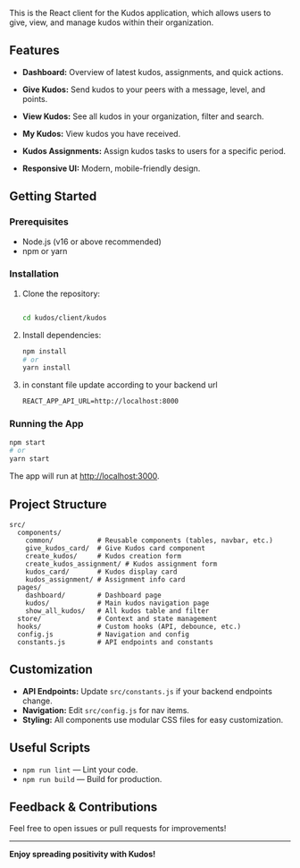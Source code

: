 This is the React client for the Kudos application, which allows users to give, view, and manage kudos within their organization.

## Features

- **Dashboard:** Overview of latest kudos, assignments, and quick actions.
- **Give Kudos:** Send kudos to your peers with a message, level, and points.
- **View Kudos:** See all kudos in your organization, filter and search.
- **My Kudos:** View kudos you have received.
- **Kudos Assignments:** Assign kudos tasks to users for a specific period.

- **Responsive UI:** Modern, mobile-friendly design.

## Getting Started

### Prerequisites

- Node.js (v16 or above recommended)
- npm or yarn

### Installation

1. Clone the repository:
    ```sh

    cd kudos/client/kudos
    ```

2. Install dependencies:
    ```sh
    npm install
    # or
    yarn install
    ```

3. in constant file update according to your backend url
    ```
    REACT_APP_API_URL=http://localhost:8000
    ```

### Running the App

```sh
npm start
# or
yarn start
```

The app will run at [http://localhost:3000](http://localhost:3000).

## Project Structure

```
src/
  components/
    common/           # Reusable components (tables, navbar, etc.)
    give_kudos_card/  # Give Kudos card component
    create_kudos/     # Kudos creation form
    create_kudos_assignment/ # Kudos assignment form
    kudos_card/       # Kudos display card
    kudos_assignment/ # Assignment info card
  pages/
    dashboard/        # Dashboard page
    kudos/            # Main kudos navigation page
    show_all_kudos/   # All kudos table and filter
  store/              # Context and state management
  hooks/              # Custom hooks (API, debounce, etc.)
  config.js           # Navigation and config
  constants.js        # API endpoints and constants
```

## Customization

- **API Endpoints:** Update `src/constants.js` if your backend endpoints change.
- **Navigation:** Edit `src/config.js` for nav items.
- **Styling:** All components use modular CSS files for easy customization.

## Useful Scripts

- `npm run lint` — Lint your code.
- `npm run build` — Build for production.

## Feedback & Contributions

Feel free to open issues or pull requests for improvements!

---

**Enjoy spreading positivity with Kudos!**